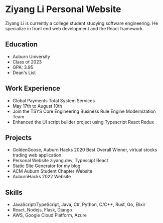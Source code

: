 # Ziyang Li Personal Website

Ziyang Li is currently a college student studying software engineering. He specialize in front end web development and the React framework.

## Education

- Auburn University
- Class of 2023
- GPA: 3.95
- Dean's List

## Work Experience

- Global Payments Total System Services
- May 17th to August 10th
- Join the TSYS Core Engineering Business Rule Engine Modernization Team
- Enhanced the UI script builder project using Typescript React Redux

## Projects

- GoldenGoose, Auburn Hacks 2020 Best Overall Winner, virtual stocks trading web application
- Personal Website ziyang.dev, Typescipt React
- Static Site Generator for my blog
- ACM Auburn Student Chapter Website
- AuburnHacks 2022 Website

## Skills

- JavaScript/TypeScript, Java, C#, Python, C/C++, Rust, Go, Elixir
- React, Nodejs, Flask, Django
- AWS, Google Cloud Platform, Azure
